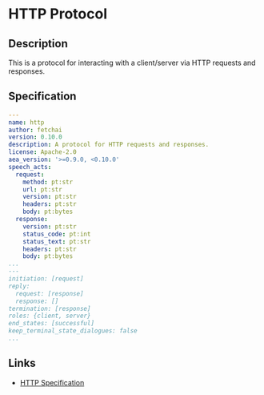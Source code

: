 # HTTP Protocol

## Description

This is a protocol for interacting with a client/server via HTTP requests and responses.

## Specification

```yaml
---
name: http
author: fetchai
version: 0.10.0
description: A protocol for HTTP requests and responses.
license: Apache-2.0
aea_version: '>=0.9.0, <0.10.0'
speech_acts:
  request:
    method: pt:str
    url: pt:str
    version: pt:str
    headers: pt:str
    body: pt:bytes
  response:
    version: pt:str
    status_code: pt:int
    status_text: pt:str
    headers: pt:str
    body: pt:bytes
...
---
initiation: [request]
reply:
  request: [response]
  response: []
termination: [response]
roles: {client, server}
end_states: [successful]
keep_terminal_state_dialogues: false
...
```

## Links

* <a href="https://www.w3.org/Protocols/rfc2616/rfc2616.html" target="_blank">HTTP Specification</a>
